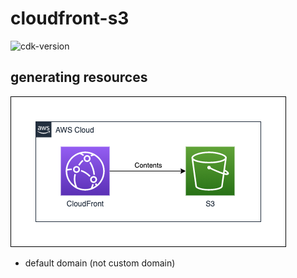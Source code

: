 # cloudfront-s3

![cdk-version](https://img.shields.io/badge/aws_cdk-1.73.0-green.svg)

## generating resources

![image](./pics/aws-cdk-small-examples-cloudfront-s3.png)

* default domain (not custom domain)
